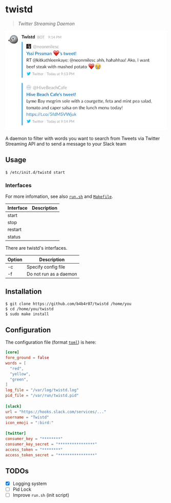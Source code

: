 # twistd

> *Twitter Streaming Daemon*

![](https://raw.githubusercontent.com/b4b4r07/screenshots/master/twistd/main.png)

A daemon to filter with words you want to search from Tweets via Twitter Streaming API and to send a message to your Slack team

## Usage

```console
$ /etc/init.d/twistd start
```

### Interfaces

For more infomation, see also [`run.sh`](run.sh) and [`Makefile`](Makefile).

Interface | Description
---|---
start |
stop |
restart |
status |

There are twistd's interfaces.

Option | Description
---|---
-c | Specify config file
-f | Do not run as a daemon

## Installation

```console
$ git clone https://github.com/b4b4r07/twistd /home/you
$ cd /home/you/twistd
$ sudo make install
```

## Configuration

The configuration file (format [`toml`](https://github.com/toml-lang/toml)) is here:

```toml
[core]
fore_ground = false
words = [
  "red",
  "yellow",
  "green",
]
log_file = "/var/log/twistd.log"
pid_file = "/var/run/twistd.pid"

[slack]
url = "https://hooks.slack.com/services/..."
username = "Twistd"
icon_emoji = ":bird:"

[twitter]
consumer_key = "********"
consumer_key_secret = "****************"
access_token = "********"
access_token_secret = "****************"
```

## TODOs

- [x] Logging system
- [ ] Pid Lock
- [ ] Improve `run.sh` (init script)
